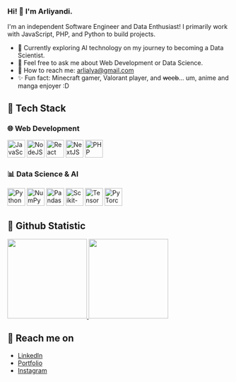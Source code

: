 ### Hi! 👋 I'm Arliyandi.

I'm an independent Software Engineer and Data Enthusiast! I primarily work with JavaScript, PHP, and Python to build projects.

- 🌱 Currently exploring AI technology on my journey to becoming a Data Scientist.
- 💬 Feel free to ask me about Web Development or Data Science.
- 📩 How to reach me: arlialya@gmail.com
- ✨ Fun fact: Minecraft gamer, Valorant player, and ~~weeb~~... um, anime and manga enjoyer :D

## 🚀 Tech Stack

### 🌐 Web Development  
<p align="left">
  <a href="#"><img alt="JavaScript" title="JavaScript" width="40px" src="https://upload.wikimedia.org/wikipedia/commons/9/99/Unofficial_JavaScript_logo_2.svg"/></a>
  <a href="https://nodejs.org/"><img alt="NodeJS" title="NodeJS" width="40px" src="https://upload.wikimedia.org/wikipedia/commons/d/d9/Node.js_logo.svg"/></a>
  <a href="https://reactjs.org/"><img alt="React" title="React" width="40px" src="https://cdn.worldvectorlogo.com/logos/react-2.svg"/></a>
  <a href="https://nextjs.org/"><img alt="NextJS" title="Next.js" width="40px" src="https://iconape.com/wp-content/files/gm/82643/svg/next-js.svg"/></a>
  <a href="https://www.php.net/"><img alt="PHP" title="PHP" width="40px" src="https://upload.wikimedia.org/wikipedia/commons/2/27/PHP-logo.svg"/></a>
</p>

### 📊 Data Science & AI  
<p align="left">
  <a href="https://www.python.org/"><img alt="Python" title="Python" width="40px" src="https://upload.wikimedia.org/wikipedia/commons/c/c3/Python-logo-notext.svg"/></a>
  <a href="https://numpy.org/"><img alt="NumPy" title="NumPy" width="40px" src="https://upload.wikimedia.org/wikipedia/commons/3/31/NumPy_logo_2020.svg"/></a>
  <a href="https://pandas.pydata.org/"><img alt="Pandas" title="Pandas" width="40px" src="https://upload.wikimedia.org/wikipedia/commons/e/ed/Pandas_logo.svg"/></a>
  <a href="https://scikit-learn.org/"><img alt="Scikit-learn" title="Scikit-learn" width="40px" src="https://upload.wikimedia.org/wikipedia/commons/0/05/Scikit_learn_logo_small.svg"/></a>
  <a href="https://www.tensorflow.org/"><img alt="TensorFlow" title="TensorFlow" width="40px" src="https://upload.wikimedia.org/wikipedia/commons/2/2d/Tensorflow_logo.svg"/></a>
  <a href="https://pytorch.org/"><img alt="PyTorch" title="PyTorch" width="40px" src="https://upload.wikimedia.org/wikipedia/commons/1/10/PyTorch_logo_icon.svg"/></a>
</p>

## 💪 Github Statistic
<p align="left">
<a href="https://github.com/M4tchaa">
  <img height="180em" src="https://github-readme-stats-eight-theta.vercel.app/api?username=M4tchaa&show_icons=true&theme=algolia&include_all_commits=true&count_private=true"/>
  <img height="180em" src="https://github-readme-stats-eight-theta.vercel.app/api/top-langs/?username=M4tchaa&layout=compact&langs_count=8&theme=algolia"/>
</a>
</p>

## 👤 Reach me on
- [LinkedIn](https://www.linkedin.com/in/arliyandi-m11/)
- [Portfolio](https://itsmatcha.yukngajibogor.com)
- [Instagram](https://www.instagram.com/arliyandi_11/)
